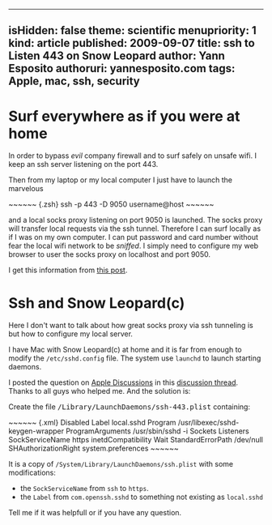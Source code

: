 -----
isHidden:       false
theme: scientific
menupriority:   1
kind:           article
published: 2009-09-07
title: ssh to Listen 443 on Snow Leopard
author: Yann Esposito
authoruri: yannesposito.com
tags:  Apple, mac, ssh, security
-----
# Surf everywhere as if you were at home

In order to bypass *evil* company firewall and to surf safely on unsafe <sc>wifi</sc>. I keep an ssh server listening on the port 443.

Then from my laptop or my local computer I just have to launch the marvelous

<div>
~~~~~~ {.zsh}
ssh -p 443 -D 9050 username@host
~~~~~~
</div>

and a local <sc>socks</sc> proxy listening on port 9050 is launched. The <sc>socks</sc> proxy will transfer local requests via the ssh tunnel. Therefore I can surf locally as if I was on my own computer. I can put password and card number without fear the local <sc>wifi</sc> network to be *sniffed*. I simply need to configure my web browser to user the <sc>socks</sc> proxy on localhost and port 9050.

I get this information from [this post](http://dltj.org/article/ssh-as-socks-proxy/).

# Ssh and Snow Leopard(c)

Here I don't want to talk about how great <sc>socks</sc> proxy via ssh tunneling is but how to configure my local server.

I have Mac with Snow Leopard(c) at home and it is far from enough to modify the `/etc/sshd.config` file. The system use `launchd` to launch starting daemons.

I posted the question on [Apple Discussions](discussions.apple.com) in this [discussion thread](http://discussions.apple.com/thread.jspa?messageID=10141032). Thanks to all guys who helped me. And the solution is:

Create the file <tt>/Library/LaunchDaemons/ssh-443.plist</tt> containing:

<div>
~~~~~~ {.xml}
<?xml version="1.0" encoding="UTF-8"?>
<!DOCTYPE plist PUBLIC "-//Apple Computer//DTD PLIST 1.0//EN" "http://www.apple.com/DTDs/PropertyList-1.0.dtd">
<plist version="1.0">
<dict>
	<key>Disabled</key>
	<false/>
	<key>Label</key>
	<string>local.sshd</string>
	<key>Program</key>
	<string>/usr/libexec/sshd-keygen-wrapper</string>
	<key>ProgramArguments</key>
	<array>
		<string>/usr/sbin/sshd</string>
		<string>-i</string>
	</array>
	<key>Sockets</key>
	<dict>
		<key>Listeners</key>
		<dict>
			<key>SockServiceName</key>
			<string>https</string>
		</dict>
	</dict>
	<key>inetdCompatibility</key>
	<dict>
		<key>Wait</key>
		<false/>
	</dict>
	<key>StandardErrorPath</key>
	<string>/dev/null</string>
        <key>SHAuthorizationRight</key>
        <string>system.preferences</string>
</dict>
</plist>
~~~~~~
</div>

It is a copy of `/System/Library/LaunchDaemons/ssh.plist` with some modifications:

  - the `SockServiceName` from `ssh` to `https`.
  - the `Label` from `com.openssh.sshd` to something not existing as `local.sshd`

Tell me if it was helpfull or if you have any question.
